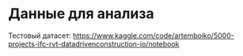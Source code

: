 Данные для анализа
==================

Тестовый датасет: https://www.kaggle.com/code/artemboiko/5000-projects-ifc-rvt-datadrivenconstruction-io/notebook

